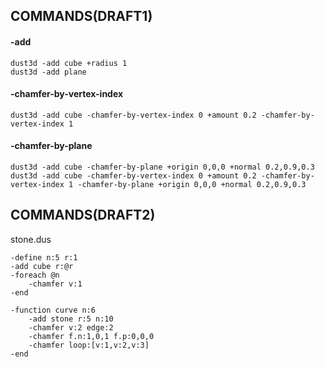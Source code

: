COMMANDS(DRAFT1)
------------
#### -add
```
dust3d -add cube +radius 1
dust3d -add plane
```

#### -chamfer-by-vertex-index
```
dust3d -add cube -chamfer-by-vertex-index 0 +amount 0.2 -chamfer-by-vertex-index 1
```

#### -chamfer-by-plane
```
dust3d -add cube -chamfer-by-plane +origin 0,0,0 +normal 0.2,0.9,0.3
dust3d -add cube -chamfer-by-vertex-index 0 +amount 0.2 -chamfer-by-vertex-index 1 -chamfer-by-plane +origin 0,0,0 +normal 0.2,0.9,0.3
```

COMMANDS(DRAFT2)
---------------
stone.dus
```
-define n:5 r:1
-add cube r:@r
-foreach @n
    -chamfer v:1
-end
```
```
-function curve n:6
    -add stone r:5 n:10
    -chamfer v:2 edge:2
    -chamfer f.n:1,0,1 f.p:0,0,0
    -chamfer loop:[v:1,v:2,v:3]
-end
```

